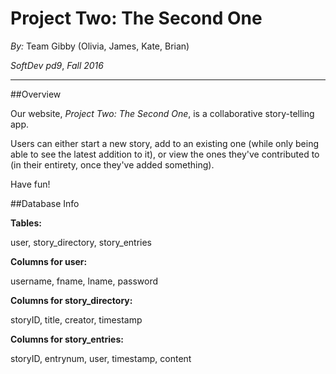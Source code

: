 # Project Two: The Second One
*By:* Team Gibby (Olivia, James, Kate, Brian)

*SoftDev pd9*, *Fall 2016*

---

##Overview

Our website, *Project Two: The Second One*, is a collaborative story-telling app. 

Users can either start a new story, add to an existing one (while only being able to see the latest addition to it), or view the ones they've contributed to (in their entirety, once they've added something). 

Have fun!


##Database Info


**Tables:** 

user, story_directory, story_entries

**Columns for user:** 

username, fname, lname, password

**Columns for story_directory:**

storyID, title, creator, timestamp

**Columns for story_entries:**

storyID, entrynum, user, timestamp, content
